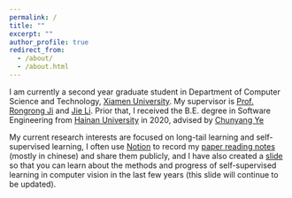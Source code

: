 ```yaml
---
permalink: /
title: ""
excerpt: ""
author_profile: true
redirect_from:
  - /about/
  - /about.html
---
```


I am currently a second year graduate student in Department of Computer Science and Technology, [Xiamen University](https://en.xmu.edu.cn/). My supervisor is [Prof. Rongrong Ji](https://mac.xmu.edu.cn/rrji_en/) and [Jie Li](https://m0re.fun/). Prior that, I received the B.E. degree in Software Engineering from [Hainan University](http://en.hainanu.edu.cn/) in 2020, advised by [Chunyang Ye](https://scholar.google.com/citations?user=EA6Er_MAAAAJ&hl=zh-CN&oi=ao)

My current research interests are focused on long-tail learning and self-supervised learning, I often use [Notion](https://www.notion.so) to record my [paper reading notes](https://polar-saltopus-822.notion.site/Computer-Vision-256219c6302b40d7bfacb7e297179bd7) (mostly in chinese) and share them publicly, and I have also created a [slide](https://mitming.github.io/files/An_Introduction_to_Self-Supervised_Learning.pdf) so that you can learn about the methods and progress of self-supervised learning in computer vision in the last few years (this slide will continue to be updated).